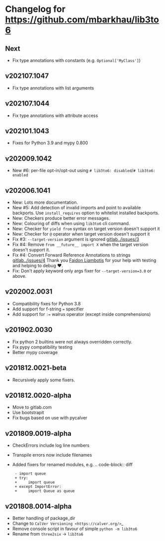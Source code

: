 # Changelog for https://github.com/mbarkhau/lib3to6


## Next

 - Fix type annotations with constants (e.g. `Optional['MyClass']`)

## v202107.1047

 - Fix type annotations with list arguments


## v202107.1044

 - Fix type annotations with attribute access


## v202101.1043

 - Fixes for Python 3.9 and mypy 0.800


## v202009.1042

 - New #6: per-file opt-in/opt-out using `# lib3to6: disabled`/`# lib3to6: enabled`


## v202006.1041

 - New: Lots more documentation.
 - New #5: Add detection of invalid imports and point to available backports. Use `install_requires` option to whitelist installed backports.
 - New: Checkers produce better error messages.
 - New: Colouring of diffs when using `lib3to6` cli command.
 - New: Checker for `yield from` syntax on target version doesn't support it
 - New: Checker for `@` operator when target version doesn't support it
 - Fix #3: `--target-version` argument is ignored [gitlab../issues/3](https://gitlab.com/mbarkhau/lib3to6/-/issues/3)
 - Fix #4: Remove `from __future__ import X` when the target version doesn't support it.
 - Fix #4: Convert Forward Reference Annotations to strings [gitlab../issues/4](https://gitlab.com/mbarkhau/lib3to6/-/issues/4) Thank you [Faidon Liambotis](https://gitlab.com/paravoid) for your help with testing and helping to debug ❤️.
 - Fix: Don't apply keyword only args fixer for `--target-version=3.0` or above.


## v202002.0031

 - Compatibility fixes for Python 3.8
 - Add support for f-string `=` specifier
 - Add support for `:=` walrus operator (except inside comprehensions)


## v201902.0030

 - Fix python 2 builtins were not always overridden correctly.
 - Fix pypy compatibility testing
 - Better mypy coverage


## v201812.0021-beta

 - Recursively apply some fixers.


## v201812.0020-alpha

 - Move to gitlab.com
 - Use bootstrapit
 - Fix bugs based on use with pycalver


## v201809.0019-alpha

 - CheckErrors include log line numbers
 - Transpile errors now include filenames
 - Added fixers for renamed modules, e.g.
    .. code-block:: diff

        - import queue
        + try:
        +     import queue
        + except ImportError:
        +     import Queue as queue


## v201808.0014-alpha

 - Better handling of package_dir
 - Change to `CalVer Versioning <https://calver.org/>`_
 - Remove console script in favour of simple ``python -m lib3to6``
 - Rename from ``three2six`` -> ``lib3to6``
